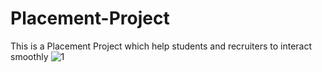 # Placement-Project
This is a Placement Project which help students and recruiters to interact smoothly
![1](https://user-images.githubusercontent.com/90102863/178763143-f0574a86-e97e-4640-8257-cf5461970db1.png)
